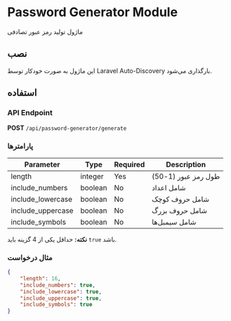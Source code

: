 # Password Generator Module

ماژول تولید رمز عبور تصادفی

## نصب

این ماژول به صورت خودکار توسط Laravel Auto-Discovery بارگذاری می‌شود.

## استفاده

### API Endpoint

**POST** `/api/password-generator/generate`

### پارامترها

| Parameter | Type | Required | Description |
|-----------|------|----------|-------------|
| length | integer | Yes | طول رمز عبور (1-50) |
| include_numbers | boolean | No | شامل اعداد |
| include_lowercase | boolean | No | شامل حروف کوچک |
| include_uppercase | boolean | No | شامل حروف بزرگ |
| include_symbols | boolean | No | شامل سیمبل‌ها |

**نکته:** حداقل یکی از 4 گزینه باید `true` باشد.

### مثال درخواست
```json
{
    "length": 16,
    "include_numbers": true,
    "include_lowercase": true,
    "include_uppercase": true,
    "include_symbols": true
}